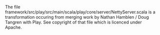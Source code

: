 The file framework/src/play/src/main/scala/play/core/server/NettyServer.scala
is a transformation occuring from merging work by Nathan Hamblen / Doug Tangren with Play. See copyright of that file which is licenced under Apache.

